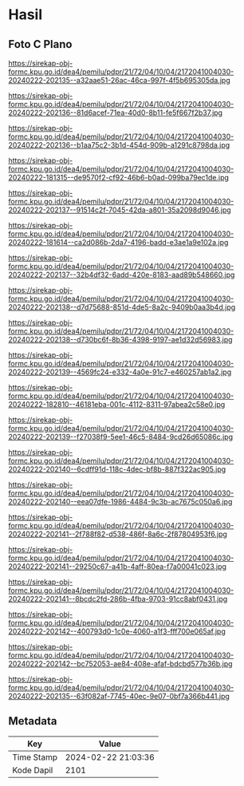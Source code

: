 # Hasil

## Foto C Plano

https://sirekap-obj-formc.kpu.go.id/dea4/pemilu/pdpr/21/72/04/10/04/2172041004030-20240222-202135--a32aae51-26ac-46ca-997f-4f5b695305da.jpg

https://sirekap-obj-formc.kpu.go.id/dea4/pemilu/pdpr/21/72/04/10/04/2172041004030-20240222-202136--81d6acef-71ea-40d0-8b11-fe5f667f2b37.jpg

https://sirekap-obj-formc.kpu.go.id/dea4/pemilu/pdpr/21/72/04/10/04/2172041004030-20240222-202136--b1aa75c2-3b1d-454d-909b-a1291c8798da.jpg

https://sirekap-obj-formc.kpu.go.id/dea4/pemilu/pdpr/21/72/04/10/04/2172041004030-20240222-181315--de9570f2-cf92-46b6-b0ad-099ba79ec1de.jpg

https://sirekap-obj-formc.kpu.go.id/dea4/pemilu/pdpr/21/72/04/10/04/2172041004030-20240222-202137--91514c2f-7045-42da-a801-35a2098d9046.jpg

https://sirekap-obj-formc.kpu.go.id/dea4/pemilu/pdpr/21/72/04/10/04/2172041004030-20240222-181614--ca2d086b-2da7-4196-badd-e3ae1a9e102a.jpg

https://sirekap-obj-formc.kpu.go.id/dea4/pemilu/pdpr/21/72/04/10/04/2172041004030-20240222-202137--32b4df32-6add-420e-8183-aad89b548660.jpg

https://sirekap-obj-formc.kpu.go.id/dea4/pemilu/pdpr/21/72/04/10/04/2172041004030-20240222-202138--d7d75688-851d-4de5-8a2c-9409b0aa3b4d.jpg

https://sirekap-obj-formc.kpu.go.id/dea4/pemilu/pdpr/21/72/04/10/04/2172041004030-20240222-202138--d730bc6f-8b36-4398-9197-ae1d32d56983.jpg

https://sirekap-obj-formc.kpu.go.id/dea4/pemilu/pdpr/21/72/04/10/04/2172041004030-20240222-202139--4569fc24-e332-4a0e-91c7-e460257ab1a2.jpg

https://sirekap-obj-formc.kpu.go.id/dea4/pemilu/pdpr/21/72/04/10/04/2172041004030-20240222-182810--46181eba-001c-4112-8311-97abea2c58e0.jpg

https://sirekap-obj-formc.kpu.go.id/dea4/pemilu/pdpr/21/72/04/10/04/2172041004030-20240222-202139--f27038f9-5ee1-46c5-8484-9cd26d65086c.jpg

https://sirekap-obj-formc.kpu.go.id/dea4/pemilu/pdpr/21/72/04/10/04/2172041004030-20240222-202140--6cdff91d-118c-4dec-bf8b-887f322ac905.jpg

https://sirekap-obj-formc.kpu.go.id/dea4/pemilu/pdpr/21/72/04/10/04/2172041004030-20240222-202140--eea07dfe-1986-4484-9c3b-ac7675c050a6.jpg

https://sirekap-obj-formc.kpu.go.id/dea4/pemilu/pdpr/21/72/04/10/04/2172041004030-20240222-202141--2f788f82-d538-486f-8a6c-2f87804953f6.jpg

https://sirekap-obj-formc.kpu.go.id/dea4/pemilu/pdpr/21/72/04/10/04/2172041004030-20240222-202141--29250c67-a41b-4aff-80ea-f7a00041c023.jpg

https://sirekap-obj-formc.kpu.go.id/dea4/pemilu/pdpr/21/72/04/10/04/2172041004030-20240222-202141--8bcdc2fd-286b-4fba-9703-91cc8abf0431.jpg

https://sirekap-obj-formc.kpu.go.id/dea4/pemilu/pdpr/21/72/04/10/04/2172041004030-20240222-202142--400793d0-1c0e-4060-a1f3-fff700e065af.jpg

https://sirekap-obj-formc.kpu.go.id/dea4/pemilu/pdpr/21/72/04/10/04/2172041004030-20240222-202142--bc752053-ae84-408e-afaf-bdcbd577b36b.jpg

https://sirekap-obj-formc.kpu.go.id/dea4/pemilu/pdpr/21/72/04/10/04/2172041004030-20240222-202135--63f082af-7745-40ec-9e07-0bf7a366b441.jpg


## Metadata

| Key        | Value               |
| ---------- | ------------------- |
| Time Stamp | 2024-02-22 21:03:36 |
| Kode Dapil | 2101                |



